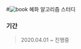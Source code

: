 #![book](https://user-images.githubusercontent.com/46267635/79640423-81402e80-81cc-11ea-9ea2-a14f660451d9.png)     혜화 알고리즘 스터디
### 기간
> 2020.04.01 ~ 진행중
